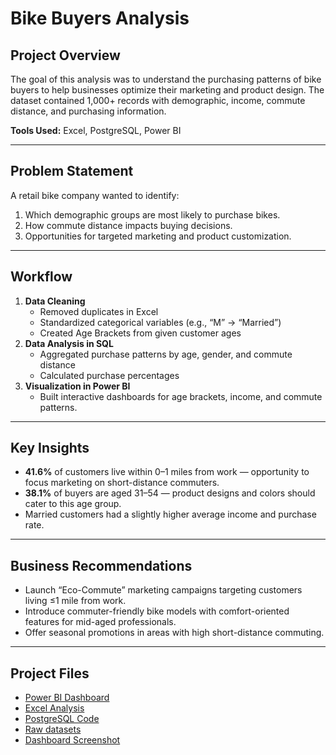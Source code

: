 # Bike Buyers Analysis

## Project Overview
The goal of this analysis was to understand the purchasing patterns of bike buyers to help businesses optimize their marketing and product design.
The dataset contained 1,000+ records with demographic, income, commute distance, and purchasing information.

**Tools Used:** Excel, PostgreSQL, Power BI

---

## Problem Statement
A retail bike company wanted to identify:
1. Which demographic groups are most likely to purchase bikes.
2. How commute distance impacts buying decisions.
3. Opportunities for targeted marketing and product customization.

---

## Workflow
1. **Data Cleaning**
   - Removed duplicates in Excel
   - Standardized categorical variables (e.g., “M” → “Married”)
   - Created Age Brackets from given customer ages
2. **Data Analysis in SQL**  
   - Aggregated purchase patterns by age, gender, and commute distance  
   - Calculated purchase percentages  
3. **Visualization in Power BI**  
   - Built interactive dashboards for age brackets, income, and commute patterns.

---

## Key Insights
- **41.6%** of customers live within 0–1 miles from work — opportunity to focus marketing on short-distance commuters.  
- **38.1%** of buyers are aged 31–54 — product designs and colors should cater to this age group.  
- Married customers had a slightly higher average income and purchase rate.  

---

## Business Recommendations
- Launch “Eco-Commute” marketing campaigns targeting customers living ≤1 mile from work.
- Introduce commuter-friendly bike models with comfort-oriented features for mid-aged professionals.
- Offer seasonal promotions in areas with high short-distance commuting.

---

## Project Files
- [Power BI Dashboard](Bike_Buyers_Power_BI.pbix)
- [Excel Analysis](Bike_Buyers_Excel.xlsx)
- [PostgreSQL Code](Bike_Buyers_SQL.sql)
- [Raw datasets](Bike_Buyers_CSV.csv)
- [Dashboard Screenshot](https://github.com/GabrielAramayisyan/Bike-Buyers-Analysis/blob/main/Power_BI_Dahboard.png)
